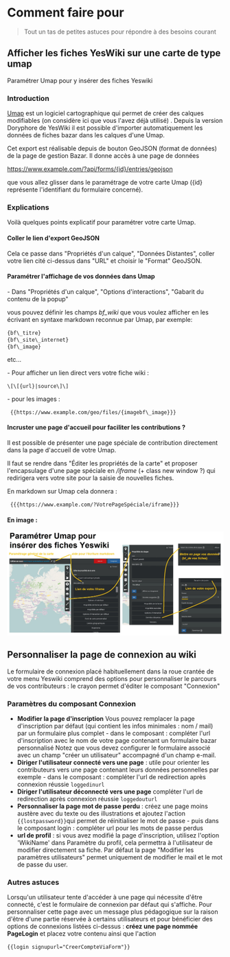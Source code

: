 Comment faire pour
==================

> Tout un tas de petites astuces pour répondre à des besoins courant


## Afficher les fiches YesWiki sur une carte de type umap

Paramétrer Umap pour y insérer des fiches Yeswiki

### Introduction

[Umap](https://wiki.openstreetmap.org/wiki/UMap) est un logiciel cartographique qui permet de créer des calques modifiables (on considère ici que vous l'avez déjà utilisé) .
Depuis la version Doryphore de YesWiki il est possible d'importer automatiquement les données de fiches bazar dans les calques d'une Umap.

Cet export est réalisable depuis de bouton GeoJSON (format de données) de la page de gestion Bazar.
Il donne accès à une page de données

https://www.example.com/?api/forms/{id}/entries/geojson

que vous allez glisser dans le paramétrage de votre carte Umap ({id} représente l'identifiant du formulaire concerné).

### Explications

Voilà quelques points explicatif pour paramétrer votre carte Umap.

#### Coller le lien d'export GeoJSON

Cela ce passe dans "Propriétés d'un calque", "Données Distantes", coller votre lien cité ci-dessus dans "URL" et choisir le "Format" GeoJSON.

#### Paramétrer l'affichage de vos données dans Umap

\- Dans
 	 "Propriétés d'un calque", "Options d'interactions", "Gabarit du contenu de la popup"

vous pouvez définir les champs _bf\_wiki_ que vous voulez afficher en les écrivant en syntaxe markdown reconnue par Umap, par exemple:

    {bf\_titre}
    {bf\_site\_internet}
    {bf\_image}


etc...

\- Pour afficher un lien direct vers votre fiche wiki :

    \[\[{url}|source\]\]


\- pour les images :

 	 {{https://www.example.com/geo/files/{imagebf\_image}}}

#### Incruster une page d'accueil pour faciliter les contributions ?

Il est possible de présenter une page spéciale de contribution directement dans la page d'accueil de votre Umap.

Il faut se rendre dans "Éditer les propriétés de la carte" et proposer l'encapsulage d'une page spéciale en _/iframe_ (+ class new window ?) qui redirigera vers votre site pour la saisie de nouvelles fiches.

En markdown sur Umap cela donnera :

 	 {{{https://www.example.com/?VotrePageSpéciale/iframe}}}
#### En image :

![Tuto Umap YesWiki](images/BazarAfficherSurCarteUMAP_TutoUmapYesWiki_20210610130113_20210610130147.png)

## Personnaliser la page de connexion au wiki
Le formulaire de connexion placé habituellement dans la roue crantée de votre menu Yeswiki comprend des options pour personnaliser le parcours de vos contributeurs : le crayon permet d'éditer le composant "Connexion"
### Paramètres du composant Connexion
 - **Modifier la page d'inscription** Vous pouvez remplacer la page d'inscription par défaut (qui contient les infos minimales : nom / mail) par un formulaire plus complet - dans le composant : compléter l'url d'inscription avec le nom de votre page contenant un formulaire bazar personnalisé
 Notez que vous devez configurer le formulaire associé avec un champ "créer un utilisateur" accompagné d'un champ e-mail.
- **Diriger l'utilisateur connecté vers une page** : utile pour orienter les contributeurs vers une page contenant leurs données personnelles par exemple - dans le composant : compléter l'url de redirection après connexion réussie ```loggedinurl```
-  **Diriger l'utilisateur déconnecté vers une page** compléter l'url de redirection après connexion réussie ```loggedouturl```
-  **Personnaliser la page mot de passe perdu** : créez une page moins austère avec du texte ou des illustrations et ajoutez l'action ```{{lostpassword}}```qui permet de réinitialiser le mot de passe - puis dans le composant login : compléter url pour les mots de passe perdus
-  **url de profil** : si vous avez modifié la page d'inscription, utilisez l'option 'WikiName' dans Paramètre du profil, cela permettra à l'utilisateur de modifier directement sa fiche.
Par défaut la page "Modifier les paramètres utilisateurs" permet uniquement de modifier le mail et le mot de passe du user.

### Autres astuces
Lorsqu'un utilisateur tente d'accéder à une page qui nécessite d'être connecté, c'est le formulaire de connexion par défaut qui s'affiche.
Pour personnaliser cette page avec un message plus pédagogique sur la raison d'être d'une partie réservée à certains utilisateurs et pour bénéficier des options de connexions listées ci-dessus : **créez une page nommée PageLogin** et placez votre contenu ainsi que l'action 
``` yeswiki preview=120
{{login signupurl="CreerCompteViaForm"}} 
```


